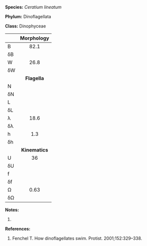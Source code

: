 **Species:** *Ceratium lineatum*

**Phylum:** Dinoflagellata

**Class:** Dinophyceae

|    | **Morphology** |
|:-- | :------------: |
| B  | 82.1 |
| δB |  |
| W  | 26.8 |
| δW |  |
|    | **Flagella** |
| N  |  |
| δN |  |
| L  |  |
| δL |  |
| λ  | 18.6 |
| δλ |  |
| h  | 1.3 |
| δh |  |
|    | **Kinematics** |
| U  | 36 |
| δU |  |
| f  |  |
| δf |  |
| Ω  | 0.63 |
| δΩ |  |

**Notes:**

1.

**References:**

1. Fenchel T.  How dinoflagellates swim.  Protist. 2001;152:329–338.
